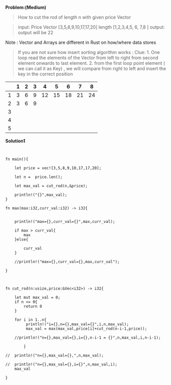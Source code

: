 **Problem:(Medium)**

>How to cut the rod of length n with given price Vector

> input: Price Vector [3,5,8,9,10,17,17,20]
         length       [1,2,3,4,5,  6, 7,8 ]
 > output: output will be 22

Note : Vector and Arrays are different in Rust on how/where data stores

>If you are not sure how insert sorting algorithm works :
  Clue: 1. One loop read the elements of the Vector from left to right from second element onwards to last element.
        2. from the first loop point element ( we can call it as Key) , we will compare from right to left and insert the key in the correct position
            
 |    | 1  | 2 |  3  | 4  | 5  | 6  |  7|  8|
 |----|----|----|----|----|----|----|---|---|
 |  1 | 3  | 6 | 9  | 12 | 15 | 18 | 21 | 24|
 |  2 | 3 | 6  | 9  |  |
 |  3 |  |  |  |  |  |
 |  4 |  |  |  |  |  |
 |  5 |  |  |  |  |  | 
 
 
 
 

**Solution1**

```
 

fn main(){

	let price = vec![3,5,8,9,10,17,17,20];

	let n =  price.len();

	let max_val = cut_rod(n,&price);
	
	println!("{}",max_val);
}

fn max(max:i32,curr_val:i32) -> i32{


	println!("max={},curr_val={}",max,curr_val);
	
	if max > curr_val{
		max
	}else{

		curr_val
	}

	//println!("max={},curr_val={},max,curr_val");

}



fn cut_rod(n:usize,price:&Vec<i32>) -> i32{	

	let mut max_val = 0;
	if n <= 0{
		return 0
	}
	
	for i in 1..n{
		 println!("i={},n={},max_val={}",i,n,max_val);
		 max_val = max(max_val,price[i]+cut_rod(n-i-1,price));
		
	//println!("n={},max_val={},i={},n-i-1 = {}",n,max_val,i,n-i-1);

		}
	
//	println!("n={},max_val={},",n,max_val);
	
//	println!("n={},max_val={},i={}",n,max_val,i);
	max_val

}



 
 
```
